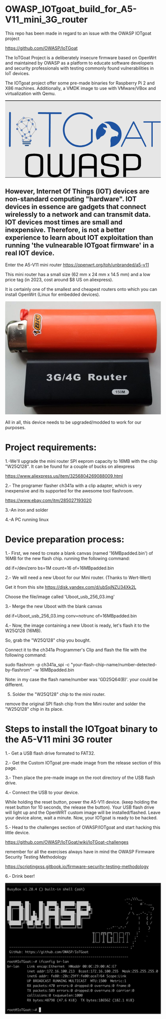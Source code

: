 # OWASP_IOTgoat_build_for_A5-V11_mini_3G_router





This repo has been made in regard to an issue with the OWASP IOTgoat project

https://github.com/OWASP/IoTGoat


The IoTGoat Project is a deliberately insecure firmware based on OpenWrt and maintained by OWASP as a platform to educate software developers and security professionals with testing commonly found vulnerabilities in IoT devices.

The IOTgoat project offer some pre-made binaries for Raspberry Pi 2 and X86 machines. Additionally, a VMDK image to use with VMware/VBox and virtualization with Qemu.

![OWASP_IOTgoat](OWASP-IOTgoat-main.png)


However, Internet Of Things (IOT) devices are non-standard computing "hardware". 
IOT devices in essence are gadgets that connect wirelessly to a network and can transmit data. IOT devices most times are small and inexpensive.
Therefore, is not a better experience to learn about IOT exploitation than running 'the vulnearable IOTgoat firmware' in a real IOT device.
-


Enter the A5-V11 mini router 
https://openwrt.org/toh/unbranded/a5-v11

This mini router has a small size (62 mm x 24 mm x 14.5 mm) and a low price tag (in 2023, cost around $8 US on aliexpress).

It is certainly one of the smallest and cheapest routers onto which you can install OpenWrt (Linux for embedded devices).

![A5-V11_mini_router](A5-V11_3G_mini_router.PNG)


All in all, this device needs to be upgraded/modded to work for our purposes.


# Project requirements:

1.-We'll upgrade the mini router SPI eeprom capacity to 16MB with the chip "W25Q128". It can be found for a couple of bucks on aliexpress

https://www.aliexpress.us/item/3256804269088009.html

2.- The programer flasher ch341a with a clip adapter, which is very inexpensive and its supported for the awesome tool flashroom.

https://www.ebay.com/itm/285027193020

3.-An iron and solder

4.-A PC running linux


# Device preparation process:


1.- First, we need to create a blank canvas (named '16MBpadded.bin') of 16MB for the new flash chip. running the following command:

dd if=/dev/zero bs=1M count=16 of=16MBpadded.bin


2.- We will need a new Uboot for our Mini router. (Thanks to Wert-Wert)

Get it from this site https://disk.yandex.com/d/ubSsjNZU34Xk2L

Choose the file/image called 'Uboot_usb_256_03.img'


3.- Merge the new Uboot with the blank canvas


dd if=Uboot_usb_256_03.img conv=notrunc of=16MBpadded.bin



4.- Now, the image containing a new Uboot is ready, let's flash it to the W25Q128 (16MB).

So, grab the "W25Q128" chip you bought.

Connect it to the ch341a Programmer's Clip and flash the file with the following command:


sudo flashrom -p ch341a_spi -c "your-flash-chip-name/number-detected-by-flashrom" -w 16MBpadded.bin

Note: in my case the flash name/number was 'GD25Q64(B)'. your could be different.


5. Solder the "W25Q128" chip to the mini router.

remove the original SPI flash chip from the Mini router and solder the "W25Q128" chip in its place.





# Steps to install the IOTgoat binary to the A5-V11 mini 3G router


1.- Get a USB flash drive formated to FAT32.

2.- Get the Custom IOTgoat pre-made image from the release section of this page.

3.- Then place the pre-made image on the root directory of the USB flash drive.

4.- Connect the USB to your device.

While holding the reset button, power the A5-V11 device. (keep holding the reset button for 10 seconds, the release the button). 
Your USB flash drive will light up and the OpenWRT custom image will be installed/flashed. 
Leave your device alone, wait a minute. Now, your IOTgoat is ready to be hacked.

5.- Head to the challenges section of OWASP/IOTgoat and start hacking this little device.

https://github.com/OWASP/IoTGoat/wiki/IoTGoat-challenges

remember for all the exercises always have in mind the OWASP Firmware Security Testing Methodology

https://scriptingxss.gitbook.io/firmware-security-testing-methodology

6.-  Drink beer!
          
![IOTgoat_banner](OWASP-IOTgoat-banner.png)


















